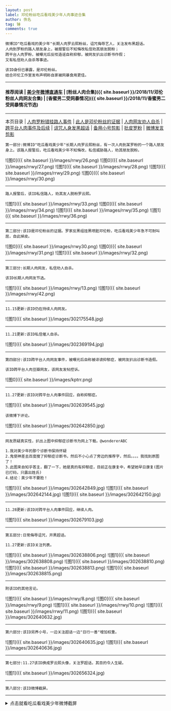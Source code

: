 ```yaml
---
layout: post
label: 邓伦粉丝吃瓜看戏美少年人肉事迹合集
author: 佚名
tag: 锤
comments: true
---
```


    微博ID"吃瓜看戏的美少年"长期人肉罗云熙粉丝，诅咒侮辱艺人，关注发布黑超话。
    人肉到罗粉的路人朋友身上，被报警后不知悔改私信劝其朋友脱粉；
    跨平台人肉罗粉，被曝光后反咬造谣自称抑郁，被网友扒出诊断书作假；
    又有私信劝人自杀等事迹。
    
    该ID身份已暴露，是邓伦粉丝。
    结合邓伦工作室发布声明称自家被网暴食用更佳。
    
---

#### 推荐阅读 | [美少年微博直通车](https://www.weibo.com/u/6756457428) | [粉丝人肉合集]({{ site.baseurl }}/2018/11/邓伦粉丝人肉网友合集) | [香蜜男二受网暴情况]({{ site.baseurl }}/2018/11/香蜜男二受网暴情况节选)

---

本页目录 \| [人肉罗粉错挂路人事件](#dxjja) \| [此人是邓伦粉丝的证据](#dxjjb)  \| [人肉网友劝人自杀](#dxjjc) \| [跨平台人肉事件及后续](#dxjjd)  \| [诅咒人身发黑超话](#dxjje) \| [备用小号剪影](#dxjjf)  \| [批皮罗粉](#dxjjg)  \| [微博发言剪影](#dxjjh) 


<a class="anchor" name="dxjja"></a>

    第一部分:微博ID"吃瓜看戏美少年"长期人肉罗云熙粉丝，有一次人肉到某罗粉的一个路人朋友身上。该路人报警后，吃瓜看戏美少年不知悔改，私信威胁路人，劝其朋友脱粉。
    
![图0]({{ site.baseurl }}/images/rrwy/26.png)
![图0]({{ site.baseurl }}/images/rrwy/27.png)
![图1]({{ site.baseurl }}/images/rrwy/28.png)
![图1]({{ site.baseurl }}/images/rrwy/29.png)
![图0]({{ site.baseurl }}/images/rrwy/30.png)

---

    路人报警后，该ID私信路人，劝其友人脱粉罗云熙。

![图1]({{ site.baseurl }}/images/rrwy/33.png)
![图0]({{ site.baseurl }}/images/rrwy/34.png)
![图1]({{ site.baseurl }}/images/rrwy/35.png)
![图1]({{ site.baseurl }}/images/rrwy/36.png)

---

<a class="anchor" name="dxjjb"></a>

    第二部分:该ID是邓伦粉丝的证据。罗家反黑组挂黑喷脏邓伦粉，吃瓜看戏美少年急不可耐叫屈，自此掉皮。

![图0]({{ site.baseurl }}/images/rrwy30.png)
![图0]({{ site.baseurl }}/images/rrwy/31.png)
![图1]({{ site.baseurl }}/images/rrwy/32.png)



---

<a class="anchor" name="dxjjc"></a>

    第三部分:长期人肉网友，私信劝人自杀。
    
    该ID长期人肉网友节选。

![图1]({{ site.baseurl }}/images/rrwy/13.png)
![图1]({{ site.baseurl }}/images/rrwy/42.png)

---

    11.15更新:该ID仍在持续人肉网友。
    
![图1]({{ site.baseurl }}/images/302175548.jpg)

---
    
    11.21更新:该ID私信催人自杀。
    
![图1]({{ site.baseurl }}/images/302369194.jpg)


---

<a class="anchor" name="dxjjd"></a>

    第四部分:该ID跨平台人肉网友事件，被曝光后自称被诽谤抑郁症，被网友扒出诊断书造假。
    
    该ID跨平台人肉豆瓣网友，该网友发帖控诉。

![图0]({{ site.baseurl }}/images/kptrr.png)
    
---

    11.27更新:该ID对跨平台人肉事件回应，自称抑郁症。

![图1]({{ site.baseurl }}/images/302639545.jpg)

    该微博下评论。
    
![图1]({{ site.baseurl }}/images/302642850.jpg)

---

    网友质疑真实性，扒出上图中抑郁症诊断书为网上下载。@wondererABC
    
    1.我对美少年的那个诊断书保持怀疑
    2.鬼使神差去百度搜了抑郁症诊断书，然后不小心点了旁边的推荐字，然后。。。。我找到原图了！
    3.此图来自知乎答主，翻了一下，她是真的有抑郁症，目前正在康复中，希望她早日康复(图片已打码，只露出姓氏)
    4.结论：美少年不要脸！
    
![图1]({{ site.baseurl }}/images/302642849.jpg)
![图1]({{ site.baseurl }}/images/302642144.jpg)
![图1]({{ site.baseurl }}/images/302642150.jpg)
    
---

    11.28更新:该ID对跨平台人肉事件回应，继续人肉。

![图1]({{ site.baseurl }}/images/302679103.jpg)




---

<a class="anchor" name="dxjje"></a>

    第五部分:日常侮辱诅咒，开黑超话。
    
    11.27更新:该ID关注列表。
    
![图1]({{ site.baseurl }}/images/302638806.png)
![图1]({{ site.baseurl }}/images/302638808.png)
![图1]({{ site.baseurl }}/images/302638810.png)
![图1]({{ site.baseurl }}/images/302638813.png)
![图1]({{ site.baseurl }}/images/302638815.png) 
    

---

    附该ID的其他言论。
    
![图1]({{ site.baseurl }}/images/rrwy/8.png)
![图0]({{ site.baseurl }}/images/rrwy/9.png)
![图1]({{ site.baseurl }}/images/rrwy/10.png)
![图1]({{ site.baseurl }}/images/rrwy/11.png)
![图1]({{ site.baseurl }}/images/302640632.jpg)


---

<a class="anchor" name="dxjjf"></a>

    第六部分:该ID另养小号，一边关注超话一边"日行一善"增加权重。

![图1]({{ site.baseurl }}/images/302640635.jpg)
![图1]({{ site.baseurl }}/images/302640636.jpg)

---

<a class="anchor" name="dxjjg"></a>

    第七部分:11.27该ID换成罗云熙头像，关注罗超话，其目的令人生疑。

![图1]({{ site.baseurl }}/images/302656324.jpg)

---


<a class="anchor" name="dxjjh"></a>

    第八部分:该ID微博截屏。

---

<details><summary>点击就看吃瓜看戏美少年微博截屏</summary><img src="{{ site.baseurl }}/images/cgkxmsn.jpg"></details>
